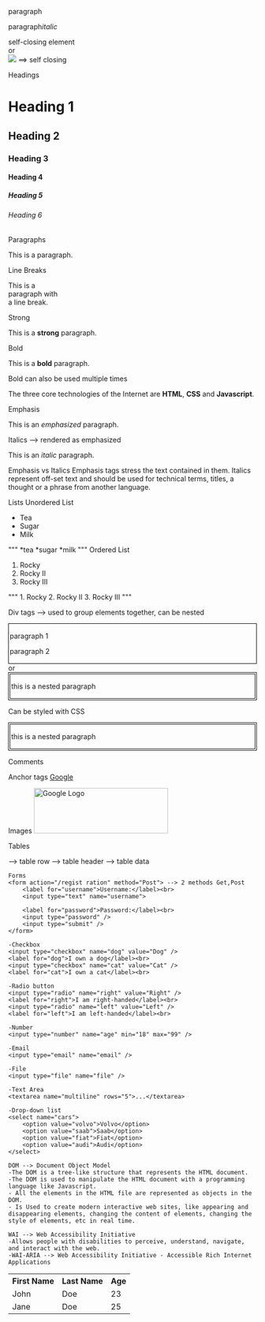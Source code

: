 <p>paragraph</p>
<p>paragraph<i>italic</i></p>
self-closing element
<element>
<br/> or </br>
<img src="icon.png"/> ==> self closing

Headings
<body>
  <h1>Heading 1</h1>
  <h2>Heading 2</h2>
  <h3>Heading 3</h3>
  <h4>Heading 4</h4>
  <h5>Heading 5</h5>
  <h6>Heading 6</h6>
</body>

Paragraphs
<p>
    This is a paragraph.
</p>

Line Breaks
<p>
    This is a<br />
    paragraph with<br>
    a line break.
</p>

Strong
<p>
    This is a <strong>strong</strong> paragraph.
</p>

Bold
<p>
    This is a <b>bold</b> paragraph.
</p>
Bold can also be used multiple times
<p>
    The three core technologies of the Internet are <b>HTML</b>, <b>CSS</b> and <b>Javascript</b>.
</p>

Emphasis
<p>
    This is an <em>emphasized</em> paragraph.
</p>

Italics --> rendered as emphasized
<p>
    This is an <i>italic</i> paragraph.
</p>

Emphasis vs Italics
Emphasis tags stress the text contained in them.
Italics represent off-set text and should be used for technical terms, titles, a thought or a phrase from another language.

Lists
Unordered List
<ul>
   <li>Tea</li>
   <li>Sugar</li>
   <li>Milk</li>
</ul>
"""
*tea
*sugar
*milk
"""
Ordered List
<ol>
   <li>Rocky</li>
   <li>Rocky II</li>
   <li>Rocky III</li>
</ol>
"""
1. Rocky
2. Rocky II
3. Rocky III
"""

Div tags --> used to group elements together, can be nested
<div>
    <p>paragraph 1</p>
    <p>paragraph 2</p>
</div>
or 
<div>
    <div>
        <p>this is a nested paragraph</p>
    </div>
</div>

Can be styled with CSS
<style>
    div {
        border: 1px solid black;
        padding: 2px;
    }
</style>
<div>
    <div>
        <p>this is a nested paragraph</p>
    </div>
</div>

Comments
<!-- This is a comment -->

Anchor tags
<a href="https://www.google.com">Google</a>

Images
<img src="https://www.google.com/images/branding/googlelogo/1x/googlelogo_color_272x92dp.png" alt="Google Logo" width="272" height="92">

Tables
<table>
    <tr> --> table row
        <th>First Name</th> --> table header
        <th>Last Name</th>
        <th>Age</th>
    </tr>
    <tr>
        <td>John</td> --> table data
        <td>Doe</td>
        <td>23</td>
    </tr>
    <tr>
        <td>Jane</td>
        <td>Doe</td>
        <td>25</td>
    </tr>

    Forms
    <form action="/regist ration" method="Post"> --> 2 methods Get,Post
        <label for="username">Username:</label><br> 
        <input type="text" name="username">

        <label for="password">Password:</label><br> 
        <input type="password" />
        <input type="submit" />
    </form>

    -Checkbox
    <input type="checkbox" name="dog" value="Dog" />
    <label for="dog">I own a dog</label><br>
    <input type="checkbox" name="cat" value="Cat" />
    <label for="cat">I own a cat</label><br>
    
    -Radio button 
    <input type="radio" name="right" value="Right" />
    <label for="right">I am right-handed</label><br>
    <input type="radio" name="left" value="Left" />
    <label for="left">I am left-handed</label><br>
    
    -Number
    <input type="number" name="age" min="18" max="99" />
    
    -Email
    <input type="email" name="email" />
    
    -File
    <input type="file" name="file" />
    
    -Text Area
    <textarea name="multiline" rows="5">...</textarea>
    
    -Drop-down list
    <select name="cars">
        <option value="volvo">Volvo</option>
        <option value="saab">Saab</option>
        <option value="fiat">Fiat</option>
        <option value="audi">Audi</option>
    </select>

    DOM --> Document Object Model
    -The DOM is a tree-like structure that represents the HTML document.
    -The DOM is used to manipulate the HTML document with a programming language like Javascript.
    - All the elements in the HTML file are represented as objects in the DOM.
    - Is Used to create modern interactive web sites, like appearing and disappearing elements, changing the content of elements, changing the style of elements, etc in real time.

    WAI --> Web Accessibility Initiative
    -Allows people with disabilities to perceive, understand, navigate, and interact with the web.
    -WAI-ARIA --> Web Accessibility Initiative - Accessible Rich Internet Applications